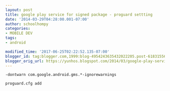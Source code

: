 ```yaml
---
layout: post
title: google play service for signed package - proguard settting
date: '2014-03-29T04:28:00.001-07:00'
author: schoolhompy
categories:
- MOBILE DEV
tags:
- android

modified_time: '2017-06-25T02:22:52.135-07:00'
blogger_id: tag:blogger.com,1999:blog-4954243635432022205.post-6183155651827541449
blogger_orig_url: https://yunhos.blogspot.com/2014/03/google-play-service-for-signed-package_29.html
---
```


<pre class="default prettyprint prettyprinted"><code><span class="pun">-</span><span class="pln">dontwarn com</span><span class="pun">.</span><span class="pln">google</span><span class="pun">.</span><span class="pln">android</span><span class="pun">.</span><span class="pln">gms</span><span class="pun">.*</span><span class="pun">-</span><span class="pln">ignorewarnings  <br /><br />proguard.cfg add</span></code></pre>